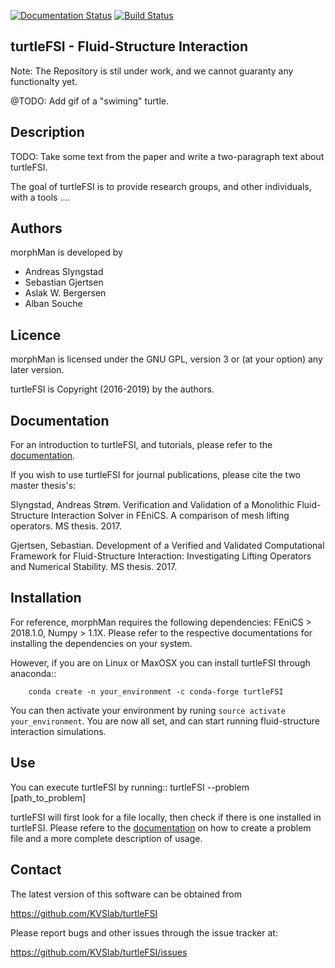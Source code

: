 

[![Documentation Status](https://readthedocs.org/projects/turtlefsi2/badge/?version=latest)](https://turtlefsi2.readthedocs.io/en/latest/?badge=latest)
[![Build Status](https://travis-ci.org/KVSlab/turtleFSI.svg?branch=master)](https://travis-ci.org/KVSlab/turtleFSI)

## turtleFSI - Fluid-Structure Interaction
Note: The Repository is stil under work, and we cannot guaranty any functionalty yet.

@TODO: Add gif of a "swiming" turtle.


Description
-----------
TODO: Take some text from the paper and write a two-paragraph text about turtleFSI.

The goal of turtleFSI is to provide research groups, and other individuals, with a tools ....


Authors
-------
morphMan is developed by

  * Andreas Slyngstad
  * Sebastian Gjertsen
  * Aslak W. Bergersen
  * Alban Souche 


Licence
-------
morphMan is licensed under the GNU GPL, version 3 or (at your option) any
later version.

turtleFSI is Copyright (2016-2019) by the authors.


Documentation
-------------
For an introduction to turtleFSI, and tutorials, please refer to the [documentation](https://turtlefsi2.readthedocs.io/en/latest/).

If you wish to use turtleFSI for journal publications, please cite the two master thesis's:

Slyngstad, Andreas Strøm. Verification and Validation of a Monolithic Fluid-Structure Interaction Solver in FEniCS. A comparison of mesh lifting operators. MS thesis. 2017.

Gjertsen, Sebastian. Development of a Verified and Validated Computational Framework for Fluid-Structure Interaction: Investigating Lifting Operators and Numerical Stability. MS thesis. 2017.


Installation
------------
For reference, morphMan requires the following dependencies: FEniCS > 2018.1.0, Numpy > 1.1X.
Please refer to the respective documentations for installing the dependencies on your system.
 
However, if you are on Linux or MaxOSX you can install turtleFSI through anaconda::

        conda create -n your_environment -c conda-forge turtleFSI

You can then activate your environment by runing ``source activate your_environment``.
You are now all set, and can start running fluid-structure interaction simulations.


Use
---
You can execute turtleFSI by running::
	turtleFSI --problem [path_to_problem]

turtleFSI will first look for a file locally, then check if there is one installed in turtleFSI. Please
refere to the [documentation](https://turtlefsi2.readthedocs.io/en/latest/) on how to create a problem
file and a more complete description of usage.


Contact
-------
The latest version of this software can be obtained from

  https://github.com/KVSlab/turtleFSI

Please report bugs and other issues through the issue tracker at:
  
  https://github.com/KVSlab/turtleFSI/issues
